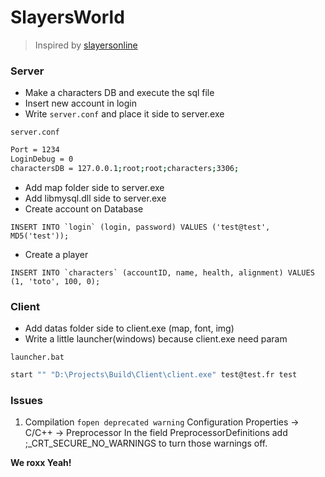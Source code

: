 # SlayersWorld
> Inspired by [slayersonline](http://http://www.slayersonline.net/)

### Server

  - Make a characters DB and execute the sql file
  - Insert new account in login
  - Write `server.conf` and place it side to server.exe

`server.conf`
```sh
Port = 1234
LoginDebug = 0
charactersDB = 127.0.0.1;root;root;characters;3306;
```

  - Add map folder side to server.exe
  - Add libmysql.dll side to server.exe
  - Create account on Database

```INSERT INTO `login` (login, password) VALUES ('test@test', MD5('test'));```

  - Create a player
  
```INSERT INTO `characters` (accountID, name, health, alignment) VALUES (1, 'toto', 100, 0);```
  
### Client

  - Add datas folder side to client.exe (map, font, img)
  - Write a little launcher(windows) because client.exe need param

`launcher.bat`
```sh
start "" "D:\Projects\Build\Client\client.exe" test@test.fr test
```

### Issues

  1) Compilation
    ```fopen deprecated warning```
    Configuration Properties -> C/C++ -> Preprocessor
    In the field PreprocessorDefinitions add ;_CRT_SECURE_NO_WARNINGS to turn those warnings off.
    
**We roxx Yeah!**
